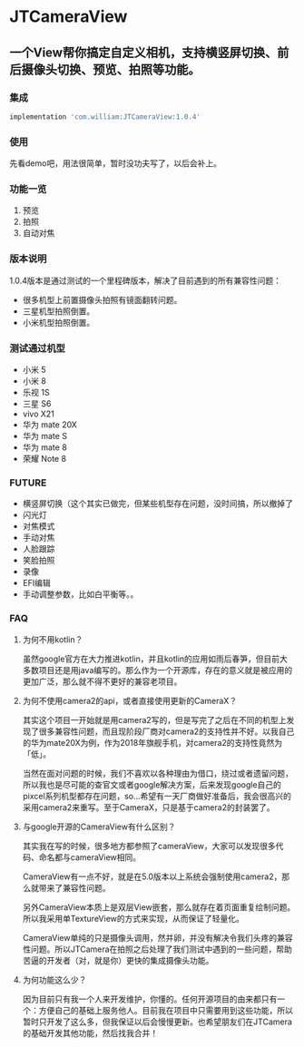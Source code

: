# JTCameraView

## 一个View帮你搞定自定义相机，支持横竖屏切换、前后摄像头切换、预览、拍照等功能。

### 集成

```groovy
implementation 'com.william:JTCameraView:1.0.4'
```

### 使用

先看demo吧，用法很简单，暂时没功夫写了，以后会补上。

### 功能一览

1. 预览
2. 拍照
3. 自动对焦

### 版本说明

1.0.4版本是通过测试的一个里程碑版本，解决了目前遇到的所有兼容性问题：

- 很多机型上前置摄像头拍照有镜面翻转问题。
- 三星机型拍照倒置。
- 小米机型拍照倒置。

### 测试通过机型

- 小米 5
- 小米 8
- 乐视 1S
- 三星 S6
- vivo X21
- 华为 mate 20X
- 华为 mate S
- 华为 mate 8
- 荣耀 Note 8

### FUTURE

- 横竖屏切换（这个其实已做完，但某些机型存在问题，没时间搞，所以撤掉了
- 闪光灯
- 对焦模式
- 手动对焦
- 人脸跟踪
- 笑脸拍照
- 录像
- EFI编辑
- 手动调整参数，比如白平衡等。。

### FAQ

1. 为何不用kotlin？

    虽然google官方在大力推进kotlin，并且kotlin的应用如雨后春笋，但目前大多数项目还是用java编写的。那么作为一个开源库，存在的意义就是被应用的更加广泛，那么就不得不更好的兼容老项目。
    
2. 为何不使用camera2的api，或者直接使用更新的CameraX？

    其实这个项目一开始就是用camera2写的，但是写完了之后在不同的机型上发现了很多兼容性问题，而且现阶段厂商对camera2的支持性并不好。以我自己的华为mate20X为例，作为2018年旗舰手机，对camera2的支持性竟然为「低」。
    
    当然在面对问题的时候，我们不喜欢以各种理由为借口，绕过或者遗留问题，所以我也是尽可能的查官文或者google解决方案，后来发现google自己的pixcel系列机型都存在问题，so...希望有一天厂商做好准备后，我会很高兴的采用camera2来重写。至于CameraX，只是基于camera2的封装罢了。
    
3. 与google开源的CameraView有什么区别？

    其实我在写的时候，很多地方都参照了cameraView，大家可以发现很多代码、命名都与cameraView相同。
    
    CameraView有一点不好，就是在5.0版本以上系统会强制使用camera2，那么就带来了兼容性问题。
    
    另外CameraView本质上是双层View嵌套，那么就存在着页面重复绘制问题。所以我采用单TextureView的方式来实现，从而保证了轻量化。
    
    CameraView单纯的只是摄像头调用，然并卵，并没有解决令我们头疼的兼容性问题。所以JTCamera在拍照之后处理了我们测试中遇到的一些问题，帮助苦逼的开发者（对，就是你）更快的集成摄像头功能。
    
4. 为何功能这么少？

    因为目前只有我一个人来开发维护，你懂的。任何开源项目的由来都只有一个：方便自己的基础上服务他人。目前我在项目中只需要用到这些功能，所以暂时只开发了这么多，但我保证以后会慢慢更新。也希望朋友们在JTCamera的基础开发其他功能，然后找我合并！
    
    